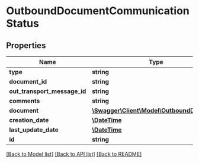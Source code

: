 # OutboundDocumentCommunicationStatus

## Properties
Name | Type | Description | Notes
------------ | ------------- | ------------- | -------------
**type** | **string** |  | [optional] 
**document_id** | **string** |  | [optional] 
**out_transport_message_id** | **string** |  | [optional] 
**comments** | **string** |  | [optional] 
**document** | [**\Swagger\Client\Model\OutboundDocument**](OutboundDocument.md) |  | [optional] 
**creation_date** | [**\DateTime**](\DateTime.md) |  | [optional] 
**last_update_date** | [**\DateTime**](\DateTime.md) |  | [optional] 
**id** | **string** |  | [optional] 

[[Back to Model list]](../README.md#documentation-for-models) [[Back to API list]](../README.md#documentation-for-api-endpoints) [[Back to README]](../README.md)


